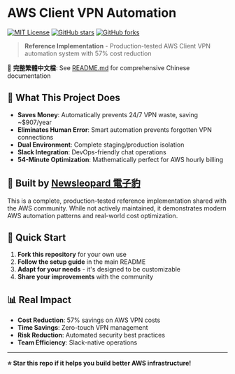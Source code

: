 # AWS Client VPN Automation

[![MIT License](https://img.shields.io/badge/License-MIT-green.svg)](https://choosealicense.com/licenses/mit/)
[![GitHub stars](https://img.shields.io/github/stars/ctyeh/aws-client-vpn-automation.svg)](https://github.com/ctyeh/aws-client-vpn-automation/stargazers)
[![GitHub forks](https://img.shields.io/github/forks/ctyeh/aws-client-vpn-automation.svg)](https://github.com/ctyeh/aws-client-vpn-automation/network)

> **Reference Implementation** - Production-tested AWS Client VPN automation system with 57% cost reduction

📖 **完整繁體中文檔**: See [README.md](../README.md) for comprehensive Chinese documentation

## 🎯 What This Project Does

- **Saves Money**: Automatically prevents 24/7 VPN waste, saving ~$907/year
- **Eliminates Human Error**: Smart automation prevents forgotten VPN connections
- **Dual Environment**: Complete staging/production isolation
- **Slack Integration**: DevOps-friendly chat operations
- **54-Minute Optimization**: Mathematically perfect for AWS hourly billing

## 🏢 Built by [Newsleopard 電子豹](https://newsleopard.com)

This is a complete, production-tested reference implementation shared with the AWS community. While not actively maintained, it demonstrates modern AWS automation patterns and real-world cost optimization.

## 🚀 Quick Start

1. **Fork this repository** for your own use
2. **Follow the setup guide** in the main README
3. **Adapt for your needs** - it's designed to be customizable
4. **Share your improvements** with the community

## 📊 Real Impact

- **Cost Reduction**: 57% savings on AWS VPN costs
- **Time Savings**: Zero-touch VPN management
- **Risk Reduction**: Automated security best practices
- **Team Efficiency**: Slack-native operations

---

**⭐ Star this repo if it helps you build better AWS infrastructure!**
